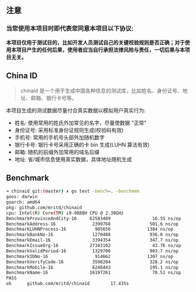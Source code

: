 ## 注意

### 当您使用本项目时即代表您同意本项目以下协议:

**本项目仅用于测试目的，比如开发人员测试自己的关键校验规则是否正确；对于使用本项目产生的任何后果，使用者应当自行承担法律风险与责任，一切后果与本项目无关。**

## China ID

> chinaid 是一个用于生成中国各种信息的测试库，比如姓名、身份证号、地址、邮箱、银行卡号等。

本项目生成的测试数据尽量付合真实数据以模拟用户真实行为:

- 姓名: 使用常用的姓氏外加常见的名字，尽量使数据 "正常"
- 身份证号: 采用标准身份证规则生成(校验码有效)
- 手机号: 常用的手机号头部外加随机数字
- 银行卡号: 银行卡号采用正确的卡 bin 生成(LUHN 算法有效)
- 邮箱: 随机的前缀外加常用的域名后缀
- 地址: 省/城市信息使用真实数据，具体地址随机生成

## Benchmark

``` sh
➜ chinaid git:(master) ✗ go test -bench=. -benchmem
goos: darwin
goarch: amd64
pkg: github.com/mritd/chinaid
cpu: Intel(R) Core(TM) i9-9880H CPU @ 2.30GHz
BenchmarkProvinceAndCity-16     62583489                16.55 ns/op            0 B/op          0 allocs/op
BenchmarkAddress-16              2399768               501.6 ns/op           223 B/op          6 allocs/op
BenchmarkLUHNProcess-16           905656              1384 ns/op             190 B/op         38 allocs/op
BenchmarkBankNo-16               1270488               936.0 ns/op           132 B/op         23 allocs/op
BenchmarkEmail-16                3394354               347.7 ns/op            56 B/op          5 allocs/op
BenchmarkIssueOrg-16            27343102                43.76 ns/op           11 B/op          0 allocs/op
BenchmarkValidPeriod-16          1329706               903.7 ns/op            40 B/op          3 allocs/op
BenchmarkIDNo-16                  914662              1307 ns/op             125 B/op         22 allocs/op
BenchmarkVerifyCode-16           3598204               328.2 ns/op            68 B/op         17 allocs/op
BenchmarkMobile-16               6248443               195.1 ns/op            32 B/op          3 allocs/op
BenchmarkName-16                16197261                70.51 ns/op           14 B/op          1 allocs/op
PASS
ok      github.com/mritd/chinaid        17.435s
```